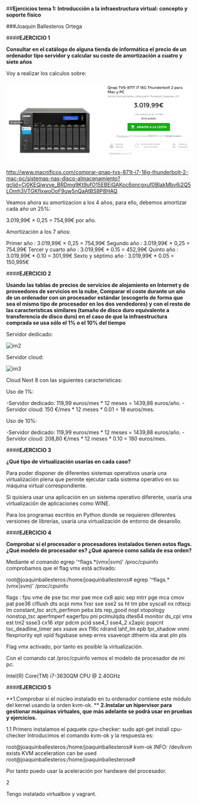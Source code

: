 ##**Ejercicios tema 1: Introducción a la infraestructura virtual: concepto y soporte físico**

###Joaquin Ballesteros Ortega

####**EJERCICIO 1**

**Consultar en el catálogo de alguna tienda de informática el precio de un ordenador tipo servidor y calcular su coste de amortización a cuatro y siete años**

Voy a realizar los calculos sobre: 

![im1](https://github.com/joaquinb25/proyecto_IV/blob/hito1/imagenes1/1.png)

http://www.macnificos.com/comprar-qnap-tvs-871t-i7-16g-thunderbolt-2-mac-pc/sistemas-nas-disco-almacenamiento?gclid=Cj0KEQjwvve_BRDmg9Kt9ufO15EBEiQAKoc6qncgxuf0BIakMbv6i2Q5LOmh3VTGKflxwoOoF9uw5nQaAtBS8P8HAQ

Veamos ahora su amortizacion a los 4 años, para ello, debemos amortizar cada año un 25%:

3.019,99€ × 0,25 = 754,99€ por año.

Amortización a los 7 años: 

Primer año : 3.019,99€ × 0,25 = 754,99€
Segundo año : 3.019,99€ × 0,25 = 754,99€
Tercer y cuarto año : 3.019,99€ * 0.15 = 452,99€
Quinto año : 3.019,99€ * 0.10 = 301,99€
Sexto y séptimo año : 3.019,99€ * 0.05 = 150,995€


####**EJERCICIO 2**

**Usando las tablas de precios de servicios de alojamiento en Internet y de 
proveedores de servicios en la nube, Comparar el coste durante un año de un 
ordenador con un procesador estándar (escogerlo de forma que sea el mismo tipo 
de procesador en los dos vendedores) y con el resto de las características 
similares (tamaño de disco duro equivalente a transferencia de disco duro)
 en el caso de que la infraestructura comprada se usa sólo el 1% o el 10% del
 tiempo**

Servidor dedicado: 

![im2](https://github.com/joaquinb25/proyecto_IV/blob/hito0/imagenes/xl8%20foto.png)



Servidor cloud:


![im3](https://github.com/joaquinb25/proyecto_IV/blob/hito0/imagenes/cloud%20img.png)


Cloud Next 8 con las siguientes características:


Uso de 1%:

-Servidor dedicado: 119,99 euros/mes * 12 meses = 1439,88 euros/año. 
-Servidor cloud: 150 €/mes * 12 meses * 0.01 = 18 euros/mes.

Uso de 10%:

-Servidor dedicado: 119,99 euros/mes * 12 meses = 1439,88 euros/año.
 -Servidor cloud: 208,80 €/mes * 12 meses * 0.10 = 180 euros/mes.


####**EJERCICIO 3**

**¿Qué tipo de virtualización usarías en cada caso?** 


Para poder disponer de diferentes sistemas operativos usaría una virtualización plena que permite ejecutar cada sistema operativo en su máquina virtual correspondiente.

Si quisiera usar una aplicación en un sistema operativo diferente, usaría una virtualización de aplicaciones como WINE.

Para los programas escritos en Python donde se requieren diferentes 
versiones de librerías, usaría una virtualización de entorno de desarollo.


####**EJERCICIO 4**

**Comprobar si el procesador o procesadores instalados tienen estos flags. 
¿Qué modelo de procesador es? ¿Qué aparece como salida de esa orden?**

Mediante el comando egrep '^flags.*(vmx|svm)' /proc/cpuinfo comprobamos que el flag vmx está activado:

root@joaquinballesteros:/home/joaquinballesteros# egrep '^flags.*(vmx|svm)' /proc/cpuinfo

flags : fpu vme de pse tsc msr pae mce cx8 apic sep mtrr pge mca cmov pat pse36 
clflush dts acpi mmx fxsr sse sse2 ss ht tm pbe syscall nx rdtscp lm 
constant_tsc arch_perfmon pebs bts rep_good nopl xtopology nonstop_tsc aperfmperf 
eagerfpu pni pclmulqdq dtes64 monitor ds_cpl vmx est tm2 ssse3 cx16 xtpr pdcm pcid
 sse4_1 sse4_2 x2apic popcnt tsc_deadline_timer aes xsave avx f16c rdrand lahf_lm epb
 tpr_shadow vnmi flexpriority ept vpid fsgsbase smep erms xsaveopt dtherm ida arat pln pts

Flag vmx activado, por tanto es posible la virtualización.

Con el comando cat /proc/cpuinfo vemos el modelo de procesador de mi pc:

Intel(R) Core(TM) i7-3630QM CPU @ 2.40GHz


####**EJERCICIO 5**

**1.Comprobar si el núcleo instalado en tu ordenador contiene este módulo del kernel usando la orden kvm-ok. **
**2.Instalar un hipervisor para gestionar máquinas virtuales, que más adelante se podrá usar en pruebas y ejercicios.**

1.1
Primero instalamos el paquete cpu-checker: sudo apt-get install cpu-checker Introducimos el comando kvm-ok y la respuesta es:

root@joaquinballesteros:/home/joaquinballesteros# kvm-ok INFO: /dev/kvm exists KVM acceleration can be used root@joaquinballesteros:/home/joaquinballesterose#

Por tanto puedo usar la aceleración por hardware del procesador.

2

Tengo instalado virtualbox y vagrant.
